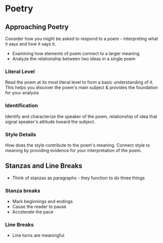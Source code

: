 # Poetry

## Approaching Poetry

Consider how you might be asked to respond to a poem - interpreting what it says and how it says it.

- Examining how elements of poem connect to a larger meaning
- Analyze the relationship between two ideas in a single poem

### Literal Level
Read the poem at its most literal level to form a basic understanding of it. This helps you discover the poem's main subject & provides the foundation for your analysis

### Identification
Identify and characterize the speaker of the poem, relationship of idea that signal speaker's attitude toward the subject.

### Style Details
How does the style contribute to the poem's meaning. Connect style to meaning by providing evidence for your interpretation of the poem.

## Stanzas and Line Breaks
- Think of stanzas as paragraphs - they function to do three things

### Stanza breaks
- Mark beginnings and endings
- Cause the reader to pause
- Accelerate the pace

### Line Breaks
- Line turns are meaningful